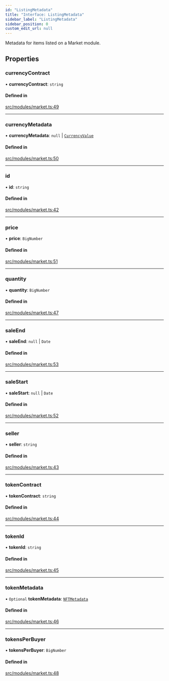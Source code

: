 ```yaml
---
id: "ListingMetadata"
title: "Interface: ListingMetadata"
sidebar_label: "ListingMetadata"
sidebar_position: 0
custom_edit_url: null
---
```


Metadata for items listed on a Market module.

## Properties

### currencyContract

• **currencyContract**: `string`

#### Defined in

[src/modules/market.ts:49](https://github.com/PrasoonPratham/nftlabs-sdk-ts/blob/bd3e5c6/src/modules/market.ts#L49)

___

### currencyMetadata

• **currencyMetadata**: ``null`` \| [`CurrencyValue`](CurrencyValue)

#### Defined in

[src/modules/market.ts:50](https://github.com/PrasoonPratham/nftlabs-sdk-ts/blob/bd3e5c6/src/modules/market.ts#L50)

___

### id

• **id**: `string`

#### Defined in

[src/modules/market.ts:42](https://github.com/PrasoonPratham/nftlabs-sdk-ts/blob/bd3e5c6/src/modules/market.ts#L42)

___

### price

• **price**: `BigNumber`

#### Defined in

[src/modules/market.ts:51](https://github.com/PrasoonPratham/nftlabs-sdk-ts/blob/bd3e5c6/src/modules/market.ts#L51)

___

### quantity

• **quantity**: `BigNumber`

#### Defined in

[src/modules/market.ts:47](https://github.com/PrasoonPratham/nftlabs-sdk-ts/blob/bd3e5c6/src/modules/market.ts#L47)

___

### saleEnd

• **saleEnd**: ``null`` \| `Date`

#### Defined in

[src/modules/market.ts:53](https://github.com/PrasoonPratham/nftlabs-sdk-ts/blob/bd3e5c6/src/modules/market.ts#L53)

___

### saleStart

• **saleStart**: ``null`` \| `Date`

#### Defined in

[src/modules/market.ts:52](https://github.com/PrasoonPratham/nftlabs-sdk-ts/blob/bd3e5c6/src/modules/market.ts#L52)

___

### seller

• **seller**: `string`

#### Defined in

[src/modules/market.ts:43](https://github.com/PrasoonPratham/nftlabs-sdk-ts/blob/bd3e5c6/src/modules/market.ts#L43)

___

### tokenContract

• **tokenContract**: `string`

#### Defined in

[src/modules/market.ts:44](https://github.com/PrasoonPratham/nftlabs-sdk-ts/blob/bd3e5c6/src/modules/market.ts#L44)

___

### tokenId

• **tokenId**: `string`

#### Defined in

[src/modules/market.ts:45](https://github.com/PrasoonPratham/nftlabs-sdk-ts/blob/bd3e5c6/src/modules/market.ts#L45)

___

### tokenMetadata

• `Optional` **tokenMetadata**: [`NFTMetadata`](NFTMetadata)

#### Defined in

[src/modules/market.ts:46](https://github.com/PrasoonPratham/nftlabs-sdk-ts/blob/bd3e5c6/src/modules/market.ts#L46)

___

### tokensPerBuyer

• **tokensPerBuyer**: `BigNumber`

#### Defined in

[src/modules/market.ts:48](https://github.com/PrasoonPratham/nftlabs-sdk-ts/blob/bd3e5c6/src/modules/market.ts#L48)

